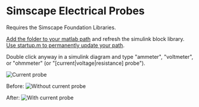 # Simscape Electrical Probes

Requires the Simscape Foundation Libraries.

[Add the folder to your matlab path](https://www.mathworks.com/help/matlab/ref/addpath.html) and refresh the simulink block library. 
[Use startup.m to permanently update your path](https://www.mathworks.com/help/matlab/ref/startup.html).

Double click anyway in a simulink diagram and type "ammeter", "voltmeter", or "ohmmeter" (or "[current|voltage|resistance] probe").

![Current probe](https://www.murphyengineer.com/images/simutil/simscape_currentprobe.png)

Before:
![Without current probe](https://www.murphyengineer.com/images/simutil/simscape_currentprobe_before.png)

After:
![With current probe](https://www.murphyengineer.com/images/simutil/simscape_currentprobe_after.png)
